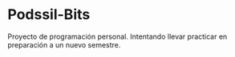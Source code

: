 # Podssil-Bits
Proyecto de programación personal. Intentando llevar practicar en preparación a un nuevo semestre.
